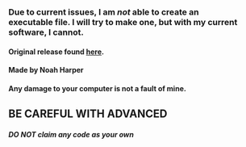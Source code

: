 ### Due to current issues, I am *not* able to create an<br>executable file. I will try to make one, but with my current<br>software, I cannot.

#### Original release found [here](https://sites.google.com/view/noahsprojects).
#### Made by Noah Harper
#### Any damage to your computer is not a fault of mine.

## BE CAREFUL WITH ADVANCED

##### ***DO NOT** claim any code as your own*
